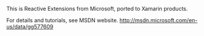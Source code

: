This is Reactive Extensions from Microsoft, ported to Xamarin products.

For details and tutorials, see MSDN website.
http://msdn.microsoft.com/en-us/data/gg577609

